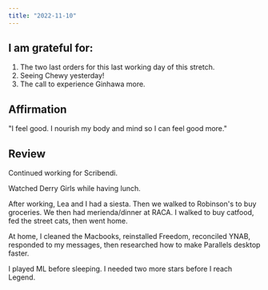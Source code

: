 ```yaml
---
title: "2022-11-10"
---
```

## I am grateful for:
1. The two last orders for this last working day of this stretch.
2. Seeing Chewy yesterday!
3. The call to experience Ginhawa more.

## Affirmation

"I feel good. I nourish my body and mind so I can feel good more."

## Review

Continued working for Scribendi.

Watched Derry Girls while having lunch.

After working, Lea and I had a siesta. Then we walked to Robinson's to buy groceries. We then had merienda/dinner at RACA. I walked to buy catfood, fed the street cats, then went home.

At home, I cleaned the Macbooks, reinstalled Freedom, reconciled YNAB, responded to my messages, then researched how to make Parallels desktop faster.

I played ML before sleeping. I needed two more stars before I reach Legend.
